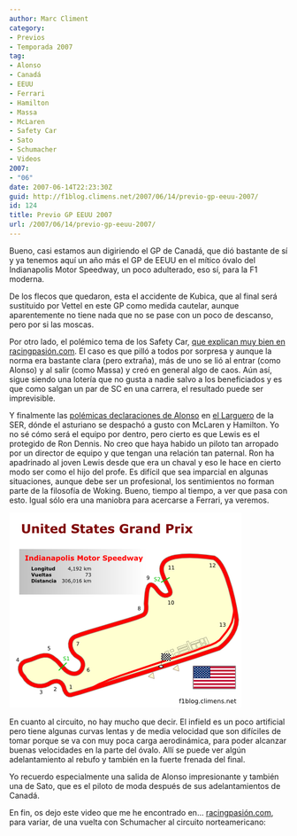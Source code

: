```yaml
---
author: Marc Climent
category:
- Previos
- Temporada 2007
tag:
- Alonso
- Canadá
- EEUU
- Ferrari
- Hamilton
- Massa
- McLaren
- Safety Car
- Sato
- Schumacher
- Videos
2007:
- "06"
date: 2007-06-14T22:23:30Z
guid: http://f1blog.climens.net/2007/06/14/previo-gp-eeuu-2007/
id: 124
title: Previo GP EEUU 2007
url: /2007/06/14/previo-gp-eeuu-2007/
---
```


Bueno, casi estamos aun digiriendo el GP de Canadá, que dió bastante de sí y ya tenemos aquí un año más el GP de EEUU en el mítico óvalo del Indianapolis Motor Speedway, un poco adulterado, eso sí, para la F1 moderna.

De los flecos que quedaron, esta el accidente de Kubica, que al final será sustituido por Vettel en este GP como medida cautelar, aunque aparentemente no tiene nada que no se pase con un poco de descanso, pero por si las moscas.

Por otro lado, el polémico tema de los Safety Car, [que explican muy bien en racingpasión.com](http://www.racingpasion.com/2007/06/14-la-polemica-normativa-del-safety-car). El caso es que pilló a todos por sorpresa y aunque la norma era bastante clara (pero extraña), más de uno se lió al entrar (como Alonso) y al salir (como Massa) y creó en general algo de caos. Aún así, sigue siendo una lotería que no gusta a nadie salvo a los beneficiados y es que como salgan un par de SC en una carrera, el resultado puede ser imprevisible.

Y finalmente las [polémicas declaraciones de Alonso](http://www.racingpasion.com/2007/06/12-alonso-no-estoy-comodo-en-mclaren-desde-el-principio) en [el Larguero](http://www.cadenaser.com/programas.html?anchor=serproell) de la SER, dónde el asturiano se despachó a gusto con McLaren y Hamilton. Yo no sé cómo será el equipo por dentro, pero cierto es que Lewis es el protegido de Ron Dennis. No creo que haya habido un piloto tan arropado por un director de equipo y que tengan una relación tan paternal. Ron ha apadrinado al joven Lewis desde que era un chaval y eso le hace en cierto modo ser como el hijo del profe. Es difícil que sea imparcial en algunas situaciones, aunque debe ser un profesional, los sentimientos no forman parte de la filosofía de Woking. Bueno, tiempo al tiempo, a ver que pasa con esto. Igual sólo era una maniobra para acercarse a Ferrari, ya veremos.

![Circuito de Indianapolis](/files/2007/06/indianapolis071.png)

En cuanto al circuito, no hay mucho que decir. El infield es un poco artificial pero tiene algunas curvas lentas y de media velocidad que son difíciles de tomar porque se va con muy poca carga aerodinámica, para poder alcanzar buenas velocidades en la parte del óvalo. Allí se puede ver algún adelantamiento al rebufo y también en la fuerte frenada del final.

Yo recuerdo especialmente una salida de Alonso impresionante y también una de Sato, que es el piloto de moda después de sus adelantamientos de Canadá.

En fin, os dejo este video que me he encontrado en&#8230; [racingpasión.com](http://www.racingpasion.com), para variar, de una vuelta con Schumacher al circuito norteamericano: